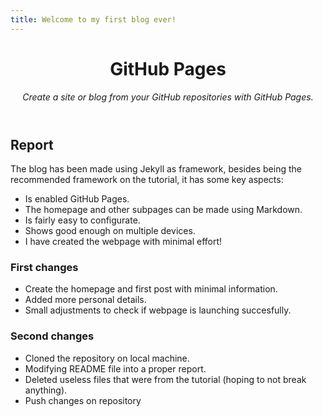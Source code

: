 ```yaml
---
title: Welcome to my first blog ever!
---
```


<header>

<!--
  <<< Author notes: Course header >>>
  The static webpage has been created by following the steps presented on (https://github.com/skills/github-pages). 
  However, the content addition was made from a local machine using Git to manage and Markdown to make the documentation.
-->

# GitHub Pages

_Create a site or blog from your GitHub repositories with GitHub Pages._

</header>


## Report

The blog has been made using Jekyll as framework, besides being the recommended framework on the tutorial, it has some key aspects:

- Is enabled GitHub Pages.
- The homepage and other subpages can be made using Markdown.
- Is fairly easy to configurate.
- Shows good enough on multiple devices.
- I have created the webpage with minimal effort!

### First changes

- Create the homepage and first post with minimal information.
- Added more personal details.
- Small adjustments to check if webpage is launching succesfully.

### Second changes

- Cloned the repository on local machine.
- Modifying README file into a proper report.
- Deleted useless files that were from the tutorial (hoping to not break anything).
- Push changes on repository
